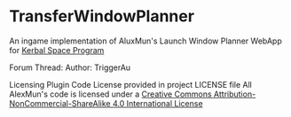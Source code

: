 TransferWindowPlanner
======================
An ingame implementation of AluxMun's Launch Window Planner WebApp for [Kerbal Space Program](http://www.kerbalspaceprogram.com/)

Forum Thread: 
Author: TriggerAu

Licensing
Plugin Code License provided in project LICENSE file
All AlexMun's code is licensed under a [Creative Commons Attribution-NonCommercial-ShareAlike 4.0 International License](http://creativecommons.org/licenses/by-nc-sa/4.0/deed.en_US)